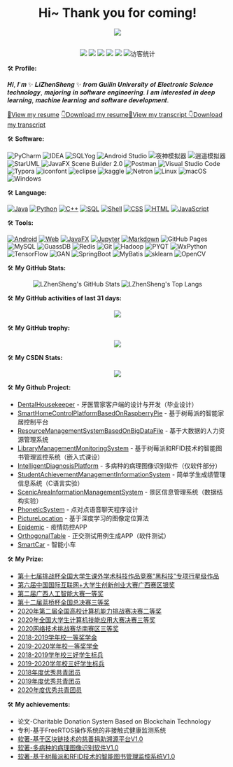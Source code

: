 <h1 align="center">
    Hi~ Thank you for coming!
</h1>

<div align="center" ><img order-radius="100px" src="https://cdn.jsdelivr.net/gh/sun0225SUN/photos/images/202108300019556.gif"/></div>
<br>

<!-- 个人资料徽标 -->
<p  align="center">
    <a href="https://blog.csdn.net/weixin_44575660/"><img src="https://img.shields.io/badge/CSDN-%E5%8D%9A%E5%AE%A2-c32136"></a>
    <a href="https://www.kaggle.com/lizhensheng/code?scroll=true"><img src="https://img.shields.io/badge/kaggle-lijianxing-blue"></a>
    <img src="https://img.shields.io/badge/wechat-L18237037980-green">
    <img src="https://img.shields.io/badge/QQ-2759100807-green">
    <img src="https://img.shields.io/badge/email-2759100807%40qq.com-green">
    <img src="https://visitor-badge.glitch.me/badge?page_id=LZhenSheng" alt="访客统计" />
</p>

🛠️ **Profile:**
<P>
𝑯𝒊, 𝑰'𝒎 ✨ 𝑳𝒊𝒁𝒉𝒆𝒏𝑺𝒉𝒆𝒏𝒈 ✨ 𝒇𝒓𝒐𝒎 𝑮𝒖𝒊𝒍𝒊𝒏 𝑼𝒏𝒊𝒗𝒆𝒓𝒔𝒊𝒕𝒚 𝒐𝒇 𝑬𝒍𝒆𝒄𝒕𝒓𝒐𝒏𝒊𝒄 𝑺𝒄𝒊𝒆𝒏𝒄𝒆 𝒕𝒆𝒄𝒉𝒏𝒐𝒍𝒐𝒈𝒚, 𝒎𝒂𝒋𝒐𝒓𝒊𝒏𝒈 𝒊𝒏 𝒔𝒐𝒇𝒕𝒘𝒂𝒓𝒆 𝒆𝒏𝒈𝒊𝒏𝒆𝒆𝒓𝒊𝒏𝒈. 𝑰 𝒂𝒎 𝒊𝒏𝒕𝒆𝒓𝒆𝒔𝒕𝒆𝒅 𝒊𝒏 𝒅𝒆𝒆𝒑 𝒍𝒆𝒂𝒓𝒏𝒊𝒏𝒈, 𝒎𝒂𝒄𝒉𝒊𝒏𝒆 𝒍𝒆𝒂𝒓𝒏𝒊𝒏𝒈 𝒂𝒏𝒅 𝒔𝒐𝒇𝒕𝒘𝒂𝒓𝒆 𝒅𝒆𝒗𝒆𝒍𝒐𝒑𝒎𝒆𝒏𝒕.
</p>

[👀View my resume](https://github.com/LZhenSheng/LZhenSheng/blob/main/images/%E4%B8%AA%E4%BA%BA%E7%AE%80%E5%8E%86.pdf)  [👇Download my resume](https://github.com/LZhenSheng/LZhenSheng/raw/main/images/%E4%B8%AA%E4%BA%BA%E7%AE%80%E5%8E%86.pdf)[👀View my transcript
](https://github.com/LZhenSheng/LZhenSheng/blob/main/images/%E6%88%90%E7%BB%A9%E5%8D%95.pdf)  [👇Download my transcript
](https://github.com/LZhenSheng/LZhenSheng/raw/main/images/%E6%88%90%E7%BB%A9%E5%8D%95.pdf)

🛠️ **Software:**
<p>
    <img alt="PyCharm" src="https://img.shields.io/badge/-PyCharm-%23777BB4?logo=PyCharm"/>
    <img alt="IDEA" src="https://img.shields.io/badge/-IDEA-%2345b8d8?logo=IntelliJ IDEA" />
    <img alt="SQLYog" src="https://img.shields.io/badge/SQLYog-%233776AB" />
    <img alt="Android Studio" src="https://img.shields.io/badge/-Android%20Studio-%231572B6?logo=Android Studio" />
    <img alt="夜神模拟器" src="https://img.shields.io/badge/-%E5%A4%9C%E7%A5%9E%E6%A8%A1%E6%8B%9F%E5%99%A8-%23E34F26" />
    <img alt="逍遥模拟器" src="https://img.shields.io/badge/-%E9%80%8D%E9%81%A5%E6%A8%A1%E6%8B%9F%E5%99%A8-%23F7DF1E" />
    <img alt="StarUML" src="https://img.shields.io/badge/-StarUML-%2343853D" />
    <img alt="JavaFX Scene Builder 2.0" src="https://img.shields.io/badge/-JavaFX%20Scene%20Builder%202.0-%232b3847" />
    <img alt="Postman" src="https://img.shields.io/badge/-Postman-FCC624?logo=Postman" />
    <img alt="Visual Studio Code" src="https://img.shields.io/badge/-Visual%20Studio%20Code-%236fba48?logo=Visual Studio Code" />
    <img alt="Typora" src="https://img.shields.io/badge/-Typora-%23554674" />
    <img alt="iconfont" src="https://img.shields.io/badge/-iconfont-%23000000" />
    <img alt="eclipse" src="https://img.shields.io/badge/-Eclipse-%23025E8C?logo=Eclipse IDE" />
    <img alt="kaggle" src="https://img.shields.io/badge/-kaggle-%23404d59?logo=Kaggle" />
    <img alt="Netron" src="https://img.shields.io/badge/-Netron-%232671E5" />
    <img alt="Linux" src="https://img.shields.io/badge/-Linux-FE7A16?logo=Linux" />
    <img alt="macOS" src="https://img.shields.io/badge/MacOS-0078d7?logo=apple" />
    <img alt="Windows" src="https://img.shields.io/badge/Windows-a757ef?logo=Windows" />
</p>

🛠️ **Language:**
<p>
     <a href="https://github.com/search?q=user%3ALZhenSheng+is%3Arepo+language%3AJava"><img alt="Java" src="https://img.shields.io/badge/Java-21759B.svg?logo=Java"></a>
     <a href="https://github.com/search?q=user%3ALZhenSheng+is%3Arepo+language%3APython"><img alt="Python" src="https://img.shields.io/badge/Python-%23327FC7.svg?logo=Java"></a>
     <a href="https://github.com/search?q=user%3ALZhenSheng+is%3Arepo+language%3AC++"><img alt="C++" src="https://img.shields.io/badge/C++-%23191f25.svg?logo=C"></a>
     <a href="https://github.com/search?q=user%3LZhenSheng+is%3Arepo+language%3Asql"><img alt="SQL" src="https://img.shields.io/badge/SQL%20-%234479A1.svg?logo=amazon-dynamodb"></a>
     <a href="https://github.com/search?q=user%3ALZhenSheng+is%3Arepo+language%3AShell"><img alt="Shell" src="https://img.shields.io/badge/Shell%20-%23c83d2e.svg?logo=shell"></a>
    <a href="https://github.com/search?q=user%3ALZhenSheng+is%3Arepo+language%3Acss"><img alt="CSS" src="https://img.shields.io/badge/CSS%20-%2395e0d1.svg?logo=css3"></a>
    <a href="https://github.com/search?q=user%3ALZhenSheng+is%3Arepo+language%3Ahtml"><img alt="HTML" src="https://img.shields.io/badge/HTML%20-%23F05033.svg?logo=html5"></a>
    <a href="https://github.com/search?q=user%3ALZhenSheng+is%3Arepo+language%3Ajavascript"><img alt="JavaScript" src="https://img.shields.io/badge/JavaScript%20-FF6C37.svg?logo=javascript"></a>
</p>

🛠️ **Tools:**
<p>
    <a href="https://github.com/search?q=user%3ALZhenSheng+is%3Arepo+language%3AAndroid"><img alt="Android" src="https://img.shields.io/badge/Android%20-eb488b.svg?logo=Android"></a>
    <a href="https://github.com/search?q=user%3ALZhenSheng+is%3Arepo+language%3AHtml"><img alt="Web" src="https://img.shields.io/badge/Web%20-%236fba48.svg?logo=HTML5"></a>
    <a href="https://github.com/search?q=user%3ALZhenSheng+is%3Arepo+language%3AJavaFX"><img alt="JavaFX" src="https://img.shields.io/badge/JavaFX-0078d7.svg"></a>
    <a href="https://github.com/search?q=user%3ALZhenSheng+is%3Arepo+language%3AJupyter Notebook"><img alt="Jupyter" src="https://img.shields.io/badge/Jupyter-FF6C37?logo=Jupyter"></a>
    <a href="https://github.com/search?q=user%3ALZhenSheng+is%3Arepo+language%3Amarkdown"><img alt="Markdown" src="https://img.shields.io/badge/Markdown-%23000000.svg?logo=markdown"></a>
    <img alt="GitHub Pages" src="https://img.shields.io/badge/GitHub%20Pages-%23327FC7.svg?logo=github">
    <img alt="MySQL" src="https://img.shields.io/badge/MySQL-%234479A1.svg?logo=mysql">
    <img alt="GuassDB" src="https://img.shields.io/badge/GuassDB-%23F05033">
    <img alt="Redis" src="https://img.shields.io/badge/redis-%23c83d2e.svg?logo=redis">
    <img alt="Git" src="https://img.shields.io/badge/Git%20-%23F05033.svg?logo=git">
    <img alt="Hadoop" src="https://img.shields.io/badge/-Hadoop-blue?logo=Apache+Hadoop" />
    <img alt="PYQT" src="https://img.shields.io/badge/PYQT-96e07d.svg" />
    <img alt="WxPython" src="https://img.shields.io/badge/WxPython-%23F05033">
    <img alt="TensorFlow" src="https://img.shields.io/badge/TensorFlow%20-%23025E8C.svg?logo=TensorFlow">
    <img alt="GAN" src="https://img.shields.io/badge/GAN-%234479A1.svg?logo=GAN">
    <img alt="SpringBoot" src="https://img.shields.io/badge/Spring Boot-%23c83d2e.svg?logo=Spring Boot">
    <img alt="MyBatis" src="https://img.shields.io/badge/MyBatis-%23c83d2e.svg?logo=MyBatis">
    <img alt="sklearn" src="https://img.shields.io/badge/sklearn-%23c83d2e.svg?logo=scikit-learn">
    <img alt="OpenCV" src="https://img.shields.io/badge/OpenCV-%23c83d2e.svg?logo=OpenCV">
</p>

🛠️ **My GitHub Stats:** 

<p align="center">
    <img src="https://github-readme-stats.vercel.app/api/?username=LZhenSheng&theme=shades-of-purple&show_icons=true&count_private=true" alt="LZhenSheng's GitHub Stats">
    <img src="https://github-readme-stats.vercel.app/api/top-langs/?username=LZhenSheng&layout=compact&theme=tokyonight&hide=ejs,blade,html,css" alt="LZhenSheng's Top Langs">
</p>

🛠️ **My GitHub activities of last 31 days:** 

<div align="center"> 
    <img src="https://activity-graph.herokuapp.com/graph?username=LZhenSheng&theme=xcode" /> 
</div>

🛠️ **My GitHub trophy:** 

<p  align="center">
    <img src="https://github-profile-trophy.vercel.app/?username=LZhenSheng" /> 
</p>

🛠️ **My CSDN Stats:** 

<div align="center"> <img src="https://stats.justsong.cn/api/csdn?id=weixin_44575660&theme=dark"> </div>

🛠️ **My Github Project:** 

- [DentalHousekeeper](https://github.com/LZhenSheng/DentalHousekeeper) - 牙医管家客户端的设计与开发（毕业设计）
- [SmartHomeControlPlatformBasedOnRaspberryPie](https://github.com/LZhenSheng/SmartHomeControlPlatformBasedOnRaspberryPie) - 基于树莓派的智能家居控制平台
- [ResourceManagementSystemBasedOnBigDataFile](https://github.com/LZhenSheng/DentalHousekeeper) - 基于大数据的人力资源管理系统
- [LibraryManagementMonitoringSystem](https://github.com/LZhenSheng/LibraryManagementMonitoringSystem) - 基于树莓派和RFID技术的智能图书管理监控系统（嵌入式课设）
- [IntelligentDiagnosisPlatform](https://github.com/LZhenSheng/IntelligentDiagnosisPlatform) - 多病种的病理图像识别软件（仅软件部分）
- [StudentAchievementManagementInformationSystem](https://github.com/LZhenSheng/StudentAchievementManagementInformationSystem) - 简单学生成绩管理信息系统（C语言实验）
- [ScenicAreaInformationManagementSystem](https://github.com/LZhenSheng/ScenicAreaInformationManagementSystem) - 景区信息管理系统（数据结构实验）
- [PhoneticSystem](https://github.com/LZhenSheng/PhoneticSystem) - 点对点语音聊天程序设计
- [PictureLocation](https://github.com/LZhenSheng/PictureLocation) - 基于深度学习的图像定位算法
- [Epidemic](https://github.com/LZhenSheng/Epidemic) - 疫情防控APP
- [OrthogonalTable](https://github.com/LZhenSheng/OrthogonalTable) - 正交测试用例生成APP（软件测试）
- [SmartCar](https://github.com/LZhenSheng/SmartCar) - 智能小车

🛠️ **My Prize:** 

- [第十七届挑战杯全国大学生课外学术科技作品竞赛“黑科技”专项行星级作品](https://github.com/LZhenSheng/LZhenSheng/blob/main/images/%E9%BB%91%E7%A7%91%E6%8A%80-%E2%80%9C%E8%A1%8C%E6%98%9F%E2%80%9D%E7%BA%A7%EF%BC%9A%E6%9F%94%E6%80%A7%E7%94%B5%E6%B1%A0%E5%8D%B0%E5%88%B7%E5%88%B6%E9%80%A0%E5%85%B3%E9%94%AE%E6%8A%80%E6%9C%AF%E5%8F%8A%E5%BA%94%E7%94%A8.pdf)
- [第六届中国国际互联网+大学生创新创业大赛广西赛区银奖](https://github.com/LZhenSheng/LZhenSheng/blob/main/images/%E7%AC%AC%E5%85%AD%E5%B1%8A%E4%B8%AD%E5%9B%BD%E5%9B%BD%E9%99%85%E4%BA%92%E8%81%94%E7%BD%91%2B%E5%A4%A7%E5%AD%A6%E7%94%9F%E5%88%9B%E6%96%B0%E5%88%9B%E4%B8%9A%E5%A4%A7%E8%B5%9B%E5%B9%BF%E8%A5%BF%E8%B5%9B%E5%8C%BA%E9%93%B6%E5%A5%96.pdf)
- [第二届广西人工智能大赛一等奖](https://github.com/LZhenSheng/LZhenSheng/blob/main/images/%E7%AC%AC%E4%BA%8C%E5%B1%8A%E5%B9%BF%E8%A5%BF%E4%BA%BA%E5%B7%A5%E6%99%BA%E8%83%BD%E5%A4%A7%E8%B5%9B%E4%B8%80%E7%AD%89%E5%A5%96.pdf)
- [第十二届蓝桥杯全国总决赛三等奖](https://github.com/LZhenSheng/LZhenSheng/blob/main/images/%E7%AC%AC%E5%8D%81%E4%BA%8C%E5%B1%8A%E8%93%9D%E6%A1%A5%E6%9D%AF%E5%85%A8%E5%9B%BD%E6%80%BB%E5%86%B3%E8%B5%9B%E4%B8%89%E7%AD%89%E5%A5%96.pdf)
- [2020年第二届全国高校计算机能力挑战赛决赛二等奖](https://github.com/LZhenSheng/LZhenSheng/blob/main/images/2020%E5%B9%B4%E7%AC%AC%E4%BA%8C%E5%B1%8A%E5%85%A8%E5%9B%BD%E9%AB%98%E6%A0%A1%E8%AE%A1%E7%AE%97%E6%9C%BA%E8%83%BD%E5%8A%9B%E6%8C%91%E6%88%98%E8%B5%9B%E5%86%B3%E8%B5%9B%E4%BA%8C%E7%AD%89%E5%A5%96.pdf)
- [2020年全国大学生计算机技能应用大赛决赛三等奖](https://github.com/LZhenSheng/LZhenSheng/blob/main/images/2020%E5%B9%B4%E5%85%A8%E5%9B%BD%E5%A4%A7%E5%AD%A6%E7%94%9F%E8%AE%A1%E7%AE%97%E6%9C%BA%E6%8A%80%E8%83%BD%E5%BA%94%E7%94%A8%E5%A4%A7%E8%B5%9B%E5%86%B3%E8%B5%9B%E4%B8%89%E7%AD%89%E5%A5%96.pdf)
- [2020网络技术挑战赛华南赛区三等奖](https://github.com/LZhenSheng/LZhenSheng/blob/main/images/2020%E7%BD%91%E7%BB%9C%E6%8A%80%E6%9C%AF%E6%8C%91%E6%88%98%E8%B5%9B%E5%8D%8E%E5%8D%97%E8%B5%9B%E5%8C%BA%E4%B8%89%E7%AD%89%E5%A5%96.pdf)
- [2018-2019学年校一等奖学金](https://github.com/LZhenSheng/LZhenSheng/blob/main/images/2018-2019%E5%AD%A6%E5%B9%B4%E6%A0%A1%E4%B8%80%E7%AD%89%E5%A5%96%E5%AD%A6%E9%87%91.pdf)
- [2019-2020学年校一等奖学金](https://github.com/LZhenSheng/LZhenSheng/blob/main/images/2019-2020%E5%AD%A6%E5%B9%B4%E6%A0%A1%E4%B8%80%E7%AD%89%E5%A5%96%E5%AD%A6%E9%87%91.pdf)
- [2018-2019学年校三好学生标兵](https://github.com/LZhenSheng/LZhenSheng/blob/main/images/2018-2019%E5%AD%A6%E5%B9%B4%E6%A0%A1%E4%B8%89%E5%A5%BD%E5%AD%A6%E7%94%9F%E6%A0%87%E5%85%B5.pdf)
- [2019-2020学年校三好学生标兵](https://github.com/LZhenSheng/LZhenSheng/blob/main/images/2019-2020%E5%AD%A6%E5%B9%B4%E6%A0%A1%E4%B8%89%E5%A5%BD%E5%AD%A6%E7%94%9F%E6%A0%87%E5%85%B5.pdf)
- [2018年度优秀共青团员](https://github.com/LZhenSheng/LZhenSheng/blob/main/images/2018%E5%B9%B4%E5%BA%A6%E4%BC%98%E7%A7%80%E5%85%B1%E9%9D%92%E5%9B%A2%E5%91%98.pdf)
- [2019年度优秀共青团员](https://github.com/LZhenSheng/LZhenSheng/blob/main/images/2019%E5%B9%B4%E5%BA%A6%E4%BC%98%E7%A7%80%E5%85%B1%E9%9D%92%E5%9B%A2%E5%91%98.pdf)
- [2020年度优秀共青团员](https://github.com/LZhenSheng/LZhenSheng/blob/main/images/2020%E5%B9%B4%E5%BA%A6%E4%BC%98%E7%A7%80%E5%85%B1%E9%9D%92%E5%9B%A2%E5%91%98.pdf)

🛠️ **My achievements:** 

- []() 论文-Charitable Donation System Based on Blockchain Technology
- []() 专利-基于FreeRTOS操作系统的非接触式健康监测系统
- [软著-基于区块链技术的慈善捐助溯源平台V1.0](https://github.com/LZhenSheng/LZhenSheng/blob/main/images/%E5%9F%BA%E4%BA%8E%E5%8C%BA%E5%9D%97%E9%93%BE%E6%8A%80%E6%9C%AF%E7%9A%84%E6%85%88%E5%96%84%E6%8D%90%E5%8A%A9%E6%BA%AF%E6%BA%90%E5%B9%B3%E5%8F%B0V1.0.pdf)
- [软著-多病种的病理图像识别软件V1.0](https://github.com/LZhenSheng/LZhenSheng/blob/main/images/%E5%A4%9A%E7%97%85%E7%A7%8D%E7%9A%84%E7%97%85%E7%90%86%E5%9B%BE%E5%83%8F%E8%AF%86%E5%88%AB%E8%BD%AF%E4%BB%B6%20Vl.%200.pdf)
- [软著-基于树莓派和RFID技术的智能图书管理监控系统V1.0](https://github.com/LZhenSheng/LZhenSheng/blob/main/images/%E5%9F%BA%E4%BA%8E%E6%A0%91%E8%8E%93%E6%B4%BE%E5%92%8CRFID%E6%8A%80%E6%9C%AF%E7%9A%84%E6%99%BA%E8%83%BD%E5%9B%BE%E4%B9%A6%E7%AE%A1%E7%90%86%E7%9B%91%E6%8E%A7%E7%B3%BB%E7%BB%9F.pdf)

